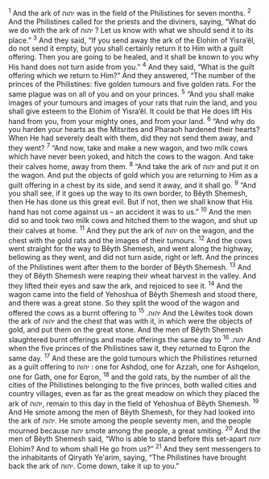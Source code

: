 <sup>1</sup> And the ark of יהוה was in the field of the Philistines for seven months.
<sup>2</sup> And the Philistines called for the priests and the diviners, saying, “What do we do with the ark of יהוה ? Let us know with what we should send it to its place.”
<sup>3</sup> And they said, “If you send away the ark of the Elohim of Yisra’ĕl, do not send it empty, but you shall certainly return it to Him with a guilt offering. Then you are going to be healed, and it shall be known to you why His hand does not turn aside from you.”
<sup>4</sup> And they said, “What is the guilt offering which we return to Him?” And they answered, “The number of the princes of the Philistines: five golden tumours and five golden rats. For the same plague was on all of you and on your princes.
<sup>5</sup> “And you shall make images of your tumours and images of your rats that ruin the land, and you shall give esteem to the Elohim of Yisra’ĕl. It could be that He does lift His hand from you, from your mighty ones, and from your land.
<sup>6</sup> “And why do you harden your hearts as the Mitsrites and Pharaoh hardened their hearts? When He had severely dealt with them, did they not send them away, and they went?
<sup>7</sup> “And now, take and make a new wagon, and two milk cows which have never been yoked, and hitch the cows to the wagon. And take their calves home, away from them.
<sup>8</sup> “And take the ark of יהוה and put it on the wagon. And put the objects of gold which you are returning to Him as a guilt offering in a chest by its side, and send it away, and it shall go.
<sup>9</sup> “And you shall see, if it goes up the way to its own border, to Bĕyth Shemesh, then He has done us this great evil. But if not, then we shall know that His hand has not come against us – an accident it was to us.”
<sup>10</sup> And the men did so and took two milk cows and hitched them to the wagon, and shut up their calves at home.
<sup>11</sup> And they put the ark of יהוה on the wagon, and the chest with the gold rats and the images of their tumours.
<sup>12</sup> And the cows went straight for the way to Bĕyth Shemesh, and went along the highway, bellowing as they went, and did not turn aside, right or left. And the princes of the Philistines went after them to the border of Bĕyth Shemesh.
<sup>13</sup> And they of Bĕyth Shemesh were reaping their wheat harvest in the valley. And they lifted their eyes and saw the ark, and rejoiced to see it.
<sup>14</sup> And the wagon came into the field of Yehoshua of Bĕyth Shemesh and stood there, and there was a great stone. So they split the wood of the wagon and offered the cows as a burnt offering to יהוה.
<sup>15</sup> And the Lĕwites took down the ark of יהוה and the chest that was with it, in which were the objects of gold, and put them on the great stone. And the men of Bĕyth Shemesh slaughtered burnt offerings and made offerings the same day to יהוה.
<sup>16</sup> And when the five princes of the Philistines saw it, they returned to Eqron the same day.
<sup>17</sup> And these are the gold tumours which the Philistines returned as a guilt offering to יהוה : one for Ashdoḏ, one for Azzah, one for Ashqelon, one for Gath, one for Eqron,
<sup>18</sup> and the gold rats, by the number of all the cities of the Philistines belonging to the five princes, both walled cities and country villages, even as far as the great meadow on which they placed the ark of יהוה, remain to this day in the field of Yehoshua of Bĕyth Shemesh.
<sup>19</sup> And He smote among the men of Bĕyth Shemesh, for they had looked into the ark of יהוה. He smote among the people seventy men, and the people mourned because יהוה smote among the people, a great smiting.
<sup>20</sup> And the men of Bĕyth Shemesh said, “Who is able to stand before this set-apart יהוה Elohim? And to whom shall He go from us?”
<sup>21</sup> And they sent messengers to the inhabitants of Qiryath Ye‛arim, saying, “The Philistines have brought back the ark of יהוה. Come down, take it up to you.”
